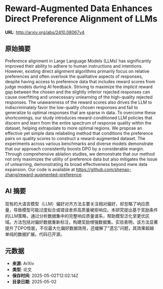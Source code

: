 # Reward-Augmented Data Enhances Direct Preference Alignment of LLMs

**URL**: http://arxiv.org/abs/2410.08067v4

## 原始摘要

Preference alignment in Large Language Models (LLMs) has significantly
improved their ability to adhere to human instructions and intentions. However,
existing direct alignment algorithms primarily focus on relative preferences
and often overlook the qualitative aspects of responses, despite having access
to preference data that includes reward scores from judge models during AI
feedback. Striving to maximize the implicit reward gap between the chosen and
the slightly inferior rejected responses can cause overfitting and unnecessary
unlearning of the high-quality rejected responses. The unawareness of the
reward scores also drives the LLM to indiscriminately favor the low-quality
chosen responses and fail to generalize to optimal responses that are sparse in
data. To overcome these shortcomings, our study introduces reward-conditioned
LLM policies that discern and learn from the entire spectrum of response
quality within the dataset, helping extrapolate to more optimal regions. We
propose an effective yet simple data relabeling method that conditions the
preference pairs on quality scores to construct a reward-augmented dataset. The
experiments across various benchmarks and diverse models demonstrate that our
approach consistently boosts DPO by a considerable margin. Through
comprehensive ablation studies, we demonstrate that our method not only
maximizes the utility of preference data but also mitigates the issue of
unlearning, demonstrating its broad effectiveness beyond mere data expansion.
Our code is available at
https://github.com/shenao-zhang/reward-augmented-preference.


## AI 摘要

现有的大语言模型（LLM）偏好对齐方法主要关注相对偏好，却忽略了响应质量，导致模型可能过度拟合或错误舍弃高质量被拒响应。本研究提出基于奖励条件的LLM策略，通过分析数据集中的完整响应质量谱系，帮助模型泛化至更优区域。方法包括对偏好数据重新标注，构建奖励增强数据集。实验表明，该方法显著提升了DPO性能，不仅最大化偏好数据效用，还缓解了"遗忘"问题，其效果超越单纯的数据扩展。代码已开源。

## 元数据

- **来源**: ArXiv
- **类型**: 论文
- **保存时间**: 2025-05-02T12:02:14Z
- **目录日期**: 2025-05-02
